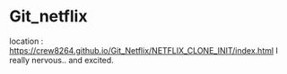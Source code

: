 # Git_netflix
location : https://crew8264.github.io/Git_Netflix/NETFLIX_CLONE_INIT/index.html
I really nervous.. and excited.